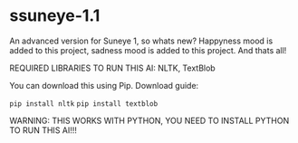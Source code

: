# ssuneye-1.1
An advanced version for Suneye 1, so whats new? Happyness mood is added to this project, sadness mood is added to this project. And thats all!


REQUIRED LIBRARIES TO RUN THIS AI: NLTK, TextBlob

You can download this using Pip.
Download guide:

```pip install nltk```
```pip install textblob```

WARNING: THIS WORKS WITH PYTHON, YOU NEED TO INSTALL PYTHON TO RUN THIS AI!!!
